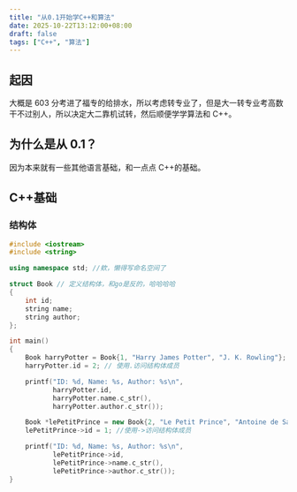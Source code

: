 ```yaml
---
title: "从0.1开始学C++和算法"
date: 2025-10-22T13:12:00+08:00
draft: false
tags: ["C++", "算法"]
---
```


## 起因

大概是 603 分考进了福专的给排水，所以考虑转专业了，但是大一转专业考高数干不过别人，所以决定大二靠机试转，然后顺便学学算法和 C++。

## 为什么是从 0.1？

因为本来就有一些其他语言基础，和一点点 C++的基础。

## C++基础

### 结构体

```cpp
#include <iostream>
#include <string>

using namespace std; //欸，懒得写命名空间了

struct Book // 定义结构体，和go是反的，哈哈哈哈
{
    int id;
    string name;
    string author;
};

int main()
{
    Book harryPotter = Book{1, "Harry James Potter", "J. K. Rowling"}; //初始化结构体
    harryPotter.id = 2; // 使用.访问结构体成员

    printf("ID: %d, Name: %s, Author: %s\n",
           harryPotter.id,
           harryPotter.name.c_str(),
           harryPotter.author.c_str());

    Book *lePetitPrince = new Book{2, "Le Petit Prince", "Antoine de Saint-Exupéry"}; //用new新建结构体指针，go直接对结构体取址就行了
    lePetitPrince->id = 1; //使用->访问结构体成员

    printf("ID: %d, Name: %s, Author: %s\n",
           lePetitPrince->id,
           lePetitPrince->name.c_str(),
           lePetitPrince->author.c_str());
}
```
